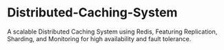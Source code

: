 # Distributed-Caching-System
A scalable Distributed Caching System using Redis, Featuring Replication, Sharding, and Monitoring for high availability and fault tolerance.
